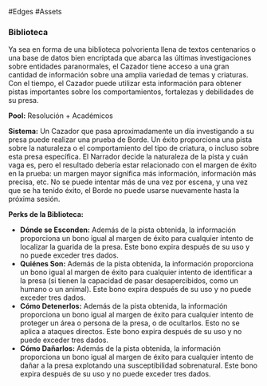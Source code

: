 #Edges #Assets

### Biblioteca

Ya sea en forma de una biblioteca polvorienta llena de textos centenarios o una base de datos bien encriptada que abarca las últimas investigaciones sobre entidades paranormales, el Cazador tiene acceso a una gran cantidad de información sobre una amplia variedad de temas y criaturas. Con el tiempo, el Cazador puede utilizar esta información para obtener pistas importantes sobre los comportamientos, fortalezas y debilidades de su presa.

**Pool:** Resolución + Académicos

**Sistema:** Un Cazador que pasa aproximadamente un día investigando a su presa puede realizar una prueba de Borde. Un éxito proporciona una pista sobre la naturaleza o el comportamiento del tipo de criatura, o incluso sobre esta presa específica. El Narrador decide la naturaleza de la pista y cuán vaga es, pero el resultado debería estar relacionado con el margen de éxito en la prueba: un margen mayor significa más información, información más precisa, etc. No se puede intentar más de una vez por escena, y una vez que se ha tenido éxito, el Borde no puede usarse nuevamente hasta la próxima sesión.

**Perks de la Biblioteca:**
- **Dónde se Esconden:** Además de la pista obtenida, la información proporciona un bono igual al margen de éxito para cualquier intento de localizar la guarida de la presa. Este bono expira después de su uso y no puede exceder tres dados.
- **Quiénes Son:** Además de la pista obtenida, la información proporciona un bono igual al margen de éxito para cualquier intento de identificar a la presa (si tienen la capacidad de pasar desapercibidos, como un humano o un animal). Este bono expira después de su uso y no puede exceder tres dados.
- **Cómo Detenerlos:** Además de la pista obtenida, la información proporciona un bono igual al margen de éxito para cualquier intento de proteger un área o persona de la presa, o de ocultarlos. Esto no se aplica a ataques directos. Este bono expira después de su uso y no puede exceder tres dados.
- **Cómo Dañarlos:** Además de la pista obtenida, la información proporciona un bono igual al margen de éxito para cualquier intento de dañar a la presa explotando una susceptibilidad sobrenatural. Este bono expira después de su uso y no puede exceder tres dados.